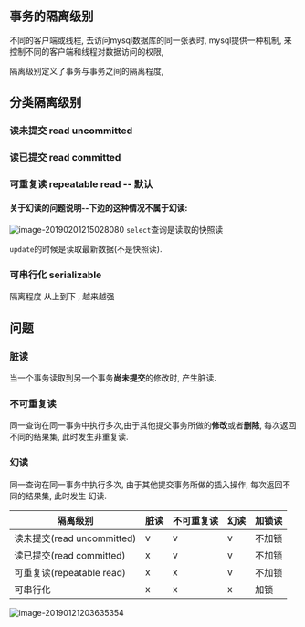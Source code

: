 ## 事务的隔离级别

不同的客户端或线程, 去访问mysql数据库的同一张表时, mysql提供一种机制, 来控制不同的客户端和线程对数据访问的权限, 

隔离级别定义了事务与事务之间的隔离程度, 

## 分类隔离级别

### 读未提交 read uncommitted

### 读已提交 read committed

### 可重复读 repeatable read  -- 默认

#### 关于幻读的问题说明--下边的这种情况不属于幻读:

![image-20190201215028080](https://ws1.sinaimg.cn/large/006tNc79ly1fzr9h9rjcvj31000gawhw.jpg)
`select`查询是读取的快照读

`update`的时候是读取最新数据(不是快照读).

### 可串行化  serializable



隔离程度 从上到下 , 越来越强



## 问题

### 脏读

当一个事务读取到另一个事务**尚未提交**的修改时, 产生脏读.

### 不可重复读

同一查询在同一事务中执行多次,由于其他提交事务所做的**修改**或者**删除**, 每次返回不同的结果集, 此时发生非重复读.

### 幻读

同一查询在同一事务中执行多次, 由于其他提交事务所做的插入操作,  每次返回不同的结果集, 此时发生 幻读. 

| 隔离级别                   | 脏读 | 不可重复读 | 幻读        | 加锁读 |
| -------------------------- | ---- | ---------- | ----------- | ------ |
| 读未提交(read uncommitted) | v    | v          | v           | 不加锁 |
| 读已提交(read committed)   | x    | v          | v           | 不加锁 |
| 可重复读(repeatable  read) | x    | x          | v           | 不加锁 |
| 可串行化                   | x    | x          | x           | 加锁   |

![image-20190121203635354](https://ws3.sinaimg.cn/large/006tNc79ly1fzehizzbw9j30oa0dxafl.jpg)







